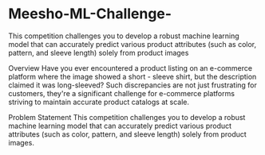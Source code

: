 # Meesho-ML-Challenge-
 This competition challenges you to develop a robust machine learning model that can accurately predict various product attributes (such as color, pattern, and sleeve length) solely from product images



Overview
Have you ever encountered a product listing on an e-commerce platform where the image showed a short - sleeve shirt, but the description claimed it was long-sleeved? Such discrepancies are not just frustrating for customers, they're a significant challenge for e-commerce platforms striving to maintain accurate product catalogs at scale.

Problem Statement
This competition challenges you to develop a robust machine learning model that can accurately predict various product attributes (such as color, pattern, and sleeve length) solely from product images.
